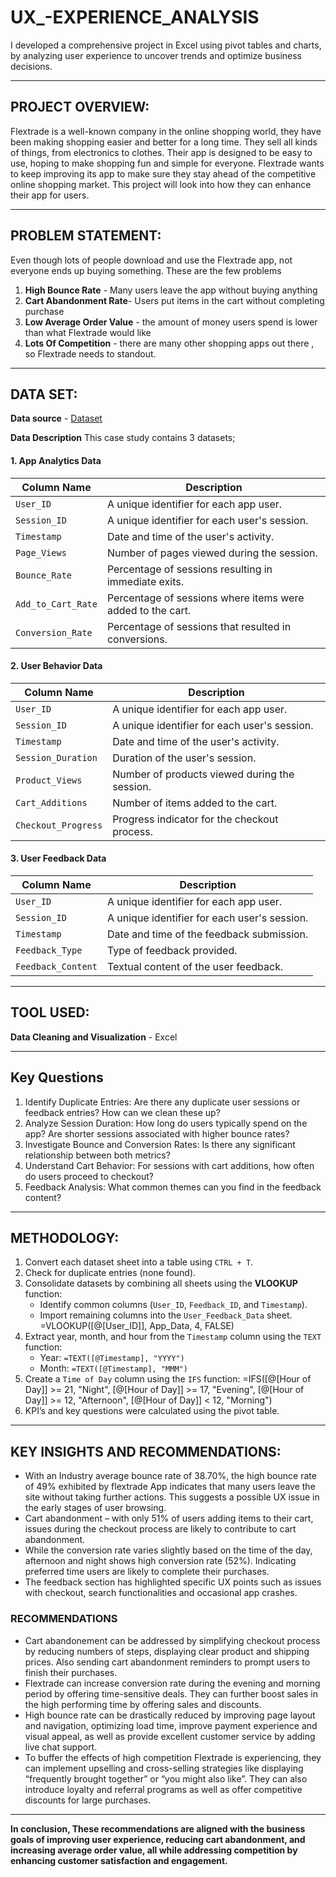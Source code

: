 # UX_-EXPERIENCE_ANALYSIS
I developed a comprehensive project in Excel using pivot tables and charts, by analyzing user experience to uncover trends and optimize business decisions.

---

## PROJECT OVERVIEW:
Flextrade is a well-known company in the online shopping world, they have been making shopping easier and better for a long time. They sell all kinds of things, from electronics to clothes. Their app is designed to be easy to use, hoping to make shopping fun and simple for everyone. Flextrade wants to keep improving its app to make sure they stay ahead of the competitive online shopping market. This project will look into how they can enhance their app for users. 

---

## PROBLEM STATEMENT:
Even though lots of people download and use the Flextrade app, not everyone ends up buying something. These are the few problems 
1. **High Bounce Rate** - Many users leave the app without buying anything
2. **Cart Abandonment Rate**- Users put items in the cart without completing purchase
3. **Low Average Order Value** - the amount of money users spend is lower than what Flextrade would like
4. **Lots Of Competition** - there are many other shopping apps out there , so Flextrade needs to standout.

---

## DATA SET:
**Data source** - <a href="https://github.com/TawakalituOdebode/UX_-EXPERIENCE_ANALYSIS/blob/main/FlexTrade%20(1).xlsx">Dataset</a> 

**Data Description**
This case study contains 3 datasets;

#### **1. App Analytics Data**
| Column Name         | Description                                            |
|---------------------|--------------------------------------------------------|
| `User_ID`           | A unique identifier for each app user.                |
| `Session_ID`        | A unique identifier for each user's session.           |
| `Timestamp`         | Date and time of the user's activity.                 |
| `Page_Views`        | Number of pages viewed during the session.            |
| `Bounce_Rate`       | Percentage of sessions resulting in immediate exits.  |
| `Add_to_Cart_Rate`  | Percentage of sessions where items were added to the cart. |
| `Conversion_Rate`   | Percentage of sessions that resulted in conversions.  |

#### **2. User Behavior Data**
| Column Name         | Description                                            |
|---------------------|--------------------------------------------------------|
| `User_ID`           | A unique identifier for each app user.                |
| `Session_ID`        | A unique identifier for each user's session.           |
| `Timestamp`         | Date and time of the user's activity.                 |
| `Session_Duration`  | Duration of the user's session.                       |
| `Product_Views`     | Number of products viewed during the session.         |
| `Cart_Additions`    | Number of items added to the cart.                    |
| `Checkout_Progress` | Progress indicator for the checkout process.          |

#### **3. User Feedback Data**
| Column Name         | Description                                            |
|---------------------|--------------------------------------------------------|
| `User_ID`           | A unique identifier for each app user.                |
| `Session_ID`        | A unique identifier for each user's session.           |
| `Timestamp`         | Date and time of the feedback submission.             |
| `Feedback_Type`     | Type of feedback provided.                            |
| `Feedback_Content`  | Textual content of the user feedback.                 |

---

## TOOL USED:
**Data Cleaning and Visualization** - Excel

---

## Key Questions
1. Identify Duplicate Entries: Are there any duplicate user sessions or feedback entries? How can we clean these up?
2. Analyze Session Duration: How long do users typically spend on the app? Are shorter sessions associated with higher bounce rates?
3. Investigate Bounce and Conversion Rates: Is there any significant relationship between both metrics?
4. Understand Cart Behavior: For sessions with cart additions, how often do users proceed to checkout?
5. Feedback Analysis: What common themes can you find in the feedback content?

---

## METHODOLOGY:
1. Convert each dataset sheet into a table using `CTRL + T`.
2. Check for duplicate entries (none found).
3. Consolidate datasets by combining all sheets using the **VLOOKUP** function:
   - Identify common columns (`User_ID`, `Feedback_ID`, and `Timestamp`).
   - Import remaining columns into the `User_Feedback_Data` sheet.
     =VLOOKUP([@[User_ID]], App_Data, 4, FALSE) 
4. Extract year, month, and hour from the `Timestamp` column using the `TEXT` function:
   - Year: `=TEXT([@Timestamp], "YYYY")`
   - Month: `=TEXT([@Timestamp], "MMM")`
5. Create a `Time of Day` column using the `IFS` function:
   =IFS([@[Hour of Day]] >= 21, "Night", [@[Hour of Day]] >= 17, "Evening", [@[Hour of Day]] >= 12, "Afternoon", [@[Hour of Day]] < 12, "Morning")
6. KPI’s  and key questions were calculated using the pivot table.
   
---

## KEY INSIGHTS AND RECOMMENDATIONS:
- With an Industry average bounce rate of 38.70%, the high bounce rate of 49% exhibited by flextrade App indicates that many users leave the site without taking further actions. This suggests a possible UX issue in the early stages of user browsing.
- Cart abandonment – with only 51% of users adding items to their cart, issues during the checkout process are likely to contribute to cart abandonment.
- While the conversion rate varies slightly based on the time of the day, afternoon and night shows high conversion rate (52%). Indicating  preferred time users are likely to complete their purchases.
- The feedback section has highlighted specific UX points such as issues with checkout, search functionalities and occasional app crashes.
  
### RECOMMENDATIONS
- Cart abandonement can be addressed by simplifying checkout process by reducing numbers of steps, displaying clear product and shipping prices. Also sending cart abandonment reminders to prompt users to finish their purchases.
- Flextrade can increase conversion rate during the evening and morning period by offering time-sensitive deals. They can further boost sales in the high performing time by offering sales and discounts.  
- High bounce rate can be drastically reduced by improving page layout and navigation, optimizing load time, improve payment experience and visual appeal, as well as provide excellent customer service by adding live chat support.
- To buffer the effects of high competition Flextrade is experiencing, they can implement upselling and cross-selling strategies like displaying “frequently brought together” or “you might also like”. They can also introduce loyalty and referral programs as well as offer competitive discounts for large purchases.

---

  **In conclusion, These recommendations are aligned with the business goals of improving user experience, reducing cart abandonment, and increasing average order value, all while addressing competition by enhancing customer satisfaction and engagement.**



